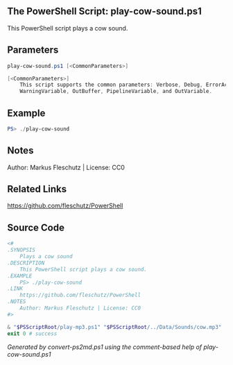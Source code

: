 ## The PowerShell Script: play-cow-sound.ps1

This PowerShell script plays a cow sound.

## Parameters
```powershell
play-cow-sound.ps1 [<CommonParameters>]

[<CommonParameters>]
    This script supports the common parameters: Verbose, Debug, ErrorAction, ErrorVariable, WarningAction, 
    WarningVariable, OutBuffer, PipelineVariable, and OutVariable.
```

## Example
```powershell
PS> ./play-cow-sound

```

## Notes
Author: Markus Fleschutz | License: CC0

## Related Links
https://github.com/fleschutz/PowerShell

## Source Code
```powershell
<#
.SYNOPSIS
	Plays a cow sound
.DESCRIPTION
	This PowerShell script plays a cow sound.
.EXAMPLE
	PS> ./play-cow-sound
.LINK
	https://github.com/fleschutz/PowerShell
.NOTES
	Author: Markus Fleschutz | License: CC0
#>

& "$PSScriptRoot/play-mp3.ps1" "$PSScriptRoot/../Data/Sounds/cow.mp3"
exit 0 # success
```

*Generated by convert-ps2md.ps1 using the comment-based help of play-cow-sound.ps1*
